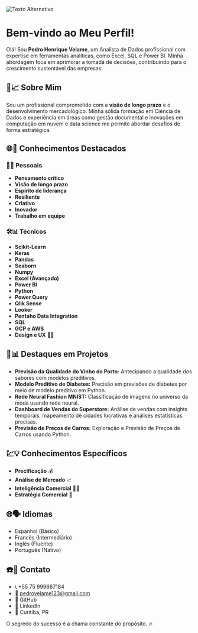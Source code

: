 ![Texto Alternativo](https://media.licdn.com/dms/image/D4D16AQG3ssgpuyxEVQ/profile-displaybackgroundimage-shrink_350_1400/0/1706650920156?e=1712188800&v=beta&t=BdO-m9Mg4VbaekamfGXbaUffS28pe09pIluC1WI2eiM)


# Bem-vindo ao Meu Perfil! 

Olá! Sou **Pedro Henrique Velame**, um Analista de Dados profissional com expertise em ferramentas analíticas, como Excel, SQL e Power BI. Minha abordagem foca em aprimorar a tomada de decisões, contribuindo para o crescimento sustentável das empresas.

## 🧠📈 Sobre Mim 

Sou um profissional comprometido com a **visão de longo prazo** e o desenvolvimento mercadológico. Minha sólida formação em Ciência de Dados e experiência em áreas como gestão documental e inovações em computação em nuvem e data science me permite abordar desafios de forma estratégica.

## 🌐💼 Conhecimentos Destacados 

### 🤔💡 Pessoais 
- **Pensamento crítico**
- **Visão de longo prazo**
- **Espírito de liderança**
- **Resiliente**
- **Criativo**
- **Inovador**
- **Trabalho em equipe**

### 🛠️📊 Técnicos 
- **Scikit-Learn**
- **Keras**
- **Pandas**
- **Seaborn**
- **Numpy**
- **Excel (Avançado)**
- **Power BI**
- **Python**
- **Power Query**
- **Qlik Sense**
- **Looker**
- **Pentaho Data Integration**
- **SQL**
- **GCP e AWS**
- **Design e UX** 🧑‍🎨

## 🚀📊 Destaques em Projetos 

- **Previsão da Qualidade do Vinho do Porto:** Antecipando a qualidade dos sabores com modelos preditivos.
- **Modelo Preditivo de Diabetes:** Precisão em previsões de diabetes por meio de modelo preditivo em Python.
- **Rede Neural Fashion MNIST:** Classificação de imagens no universo da moda usando rede neural.
- **Dashboard de Vendas do Superstore:** Análise de vendas com insights temporais, mapeamento de cidades lucrativas e análises estatísticas precisas.
- **Previsão de Preços de Carros:** Exploração e Previsão de Preços de Carros usando Python.

## 💹💡 Conhecimentos Específicos 

- **Precificação** 💰
- **Análise de Mercado** 📈
- **Inteligência Comercial** 🧠💼
- **Estratégia Comercial** 📝

## 🌐🗣️ Idiomas 

- Espanhol (Básico)
- Francês (Intermediário)
- Inglês (Fluente)
- Português (Nativo)

## ☎️📧 Contato 

- 📞 +55 75 999667184
- 📧 pedrovelame123@gmail.com
- 💼 GitHub
- 💼 LinkedIn
- 📍 Curitiba, PR

O segredo do sucesso é a chama constante do propósito. 🔥
